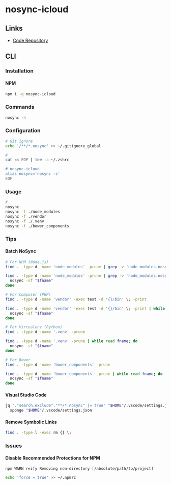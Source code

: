 # nosync-icloud

## Links

- [Code Repository](https://github.com/haochuan9421/nosync-icloud)

## CLI

### Installation

#### NPM

```sh
npm i -g nosync-icloud
```

### Commands

```sh
nosync -h
```

### Configuration

```sh
# Git ignore
echo '/**/*.nosync' >> ~/.gitignore_global

#
cat << EOF | tee -a ~/.zshrc

# nosync-icloud
alias nosync='nosync -s'
EOF
```

### Usage

```sh
#
nosync
nosync -f ./node_modules
nosync -f ./vendor
nosync -f ./.venv
nosync -f ./bower_components
```

### Tips

#### Batch NoSync

```sh
# For NPM (Node.js)
find . -type d -name 'node_modules' -prune | grep -v 'node_modules.nosync'

find . -type d -name 'node_modules' -prune | grep -v 'node_modules.nosync' | while read fname; do
  nosync -sf "$fname"
done

# For Composer (PHP)
find . -type d -name 'vendor' -exec test -d '{}/bin' \; -print

find . -type d -name 'vendor' -exec test -d '{}/bin' \; -print | while read fname; do
  nosync -sf "$fname"
done

# For Virtualenv (Python)
find . -type d -name '.venv' -prune

find . -type d -name '.venv' -prune | while read fname; do
  nosync -sf "$fname"
done

# For Bower
find . -type d -name 'bower_components' -prune

find . -type d -name 'bower_components' -prune | while read fname; do
  nosync -sf "$fname"
done
```

#### Visual Studio Code

```sh
jq '."search.exclude"."**/*.nosync" |= true' "$HOME"/.vscode/settings.json | \
  sponge "$HOME"/.vscode/settings.json
```

<!-- ####

```sh
find . -type d -name '*.nosync' -exec rm -fR {} \;
``` -->

#### Remove Symbolic Links

```sh
find . -type l -exec rm {} \;
```

### Issues

#### Disable Recommended Protections for NPM

```log
npm WARN reify Removing non-directory [/absolute/path/to/project]
```

```sh
echo 'force = true' >> ~/.npmrc
```

<!-- ####

```sh
find . -type d -name 'node_modules 2'
find . -type d -name 'vendor 2'
``` -->
